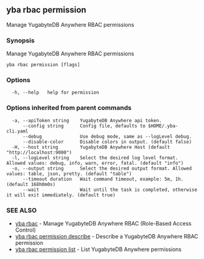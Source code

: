## yba rbac permission

Manage YugabyteDB Anywhere RBAC permissions

### Synopsis

Manage YugabyteDB Anywhere RBAC permissions

```
yba rbac permission [flags]
```

### Options

```
  -h, --help   help for permission
```

### Options inherited from parent commands

```
  -a, --apiToken string    YugabyteDB Anywhere api token.
      --config string      Config file, defaults to $HOME/.yba-cli.yaml
      --debug              Use debug mode, same as --logLevel debug.
      --disable-color      Disable colors in output. (default false)
  -H, --host string        YugabyteDB Anywhere Host (default "http://localhost:9000")
  -l, --logLevel string    Select the desired log level format. Allowed values: debug, info, warn, error, fatal. (default "info")
  -o, --output string      Select the desired output format. Allowed values: table, json, pretty. (default "table")
      --timeout duration   Wait command timeout, example: 5m, 1h. (default 168h0m0s)
      --wait               Wait until the task is completed, otherwise it will exit immediately. (default true)
```

### SEE ALSO

* [yba rbac](yba_rbac.md)	 - Manage YugabyteDB Anywhere RBAC (Role-Based Access Control)
* [yba rbac permission describe](yba_rbac_permission_describe.md)	 - Describe a YugabyteDB Anywhere RBAC permission
* [yba rbac permission list](yba_rbac_permission_list.md)	 - List YugabyteDB Anywhere permissions

